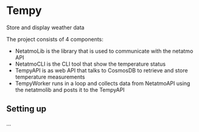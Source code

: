 # Tempy
Store and display weather data


The project consists of 4 components:

- NetatmoLib is the library that is used to communicate with the netatmo API
- NetatmoCLI is the CLI tool that show the temperature status
- TempyAPI is as web API that talks to CosmosDB to retrieve and store temperature measurements
- TempyWorker runs in a loop and collects data from NetatmoAPI using the netatmolib and posts it to the TempyAPI

## Setting up

...

